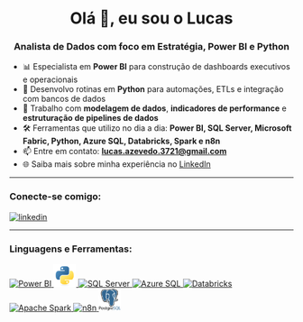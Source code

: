 <h1 align="center">Olá 👋, eu sou o Lucas</h1>
<h3 align="center">Analista de Dados com foco em Estratégia, Power BI e Python</h3>

- 📊 Especialista em **Power BI** para construção de dashboards executivos e operacionais
- 🐍 Desenvolvo rotinas em **Python** para automações, ETLs e integração com bancos de dados
- 🧩 Trabalho com **modelagem de dados**, **indicadores de performance** e **estruturação de pipelines de dados**
- 🛠️ Ferramentas que utilizo no dia a dia: **Power BI, SQL Server, Microsoft Fabric, Python, Azure SQL, Databricks, Spark e n8n**
- 📫 Entre em contato: **lucas.azevedo.3721@gmail.com**
- 🌐 Saiba mais sobre minha experiência no [LinkedIn](https://www.linkedin.com/in/lucas-g-8a73aa136/)

---

<h3 align="left">Conecte-se comigo:</h3>
<p align="left">
  <a href="https://www.linkedin.com/in/lucas-g-8a73aa136/" target="blank">
    <img align="center" src="https://raw.githubusercontent.com/rahuldkjain/github-profile-readme-generator/master/src/images/icons/Social/linked-in-alt.svg" alt="linkedin" height="30" width="40" />
  </a>
</p>

---

<h3 align="left">Linguagens e Ferramentas:</h3>
<p align="left">
  <a href="https://powerbi.microsoft.com" target="_blank" rel="noreferrer">
    <img src="https://raw.githubusercontent.com/microsoft/PowerBI-Icons/main/SVG/Power-BI.svg" alt="Power BI" width="40" height="40"/>
  </a>
  <a href="https://www.python.org" target="_blank" rel="noreferrer">
    <img src="https://raw.githubusercontent.com/devicons/devicon/master/icons/python/python-original.svg" alt="Python" width="40" height="40"/>
  </a>
  <a href="https://learn.microsoft.com/en-us/sql/sql-server" target="_blank" rel="noreferrer">
    <img src="https://www.svgrepo.com/show/303229/microsoft-sql-server-logo.svg" alt="SQL Server" width="40" height="40"/>
  </a>
  <a href="https://azure.microsoft.com/en-us/products/azure-sql" target="_blank" rel="noreferrer">
    <img src="https://cdn.worldvectorlogo.com/logos/microsoft-azure-2.svg" alt="Azure SQL" width="40" height="40"/>
  </a>
  <a href="https://databricks.com" target="_blank" rel="noreferrer">
    <img src="https://avatars.githubusercontent.com/u/24434550?s=200&v=4" alt="Databricks" width="40" height="40"/>
  </a>
  <a href="https://spark.apache.org/" target="_blank" rel="noreferrer">
    <img src="https://upload.wikimedia.org/wikipedia/commons/f/f3/Apache_Spark_logo.svg" alt="Apache Spark" width="40" height="40"/>
  </a>
  <a href="https://n8n.io/" target="_blank" rel="noreferrer">
    <img src="https://avatars.githubusercontent.com/u/45487711?s=200&v=4" alt="n8n" width="40" height="40"/>
  </a>
  <a href="https://www.postgresql.org" target="_blank" rel="noreferrer">
    <img src="https://raw.githubusercontent.com/devicons/devicon/master/icons/postgresql/postgresql-original-wordmark.svg" alt="PostgreSQL" width="40" height="40"/>
  </a>
</p>
